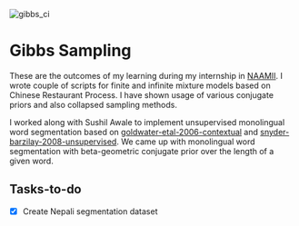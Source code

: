 ![gibbs_ci](https://github.com/oya163/gibbs/workflows/gibbs_ci/badge.svg)

# Gibbs Sampling

These are the outcomes of my learning during my internship in [NAAMII](https://www.naamii.com.np/).
I wrote couple of scripts for finite and infinite mixture models based on Chinese Restaurant Process.
I have shown usage of various conjugate priors and also collapsed sampling methods.

I worked along with Sushil Awale to implement unsupervised monolingual word segmentation based on [goldwater-etal-2006-contextual](https://www.aclweb.org/anthology/P06-1085/)
and [snyder-barzilay-2008-unsupervised](https://www.aclweb.org/anthology/P08-1084/). We came up with monolingual word segmentation with beta-geometric conjugate prior over the length of a given word.

## Tasks-to-do
- [x] Create Nepali segmentation dataset